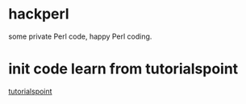 # hackperl
some private Perl code, happy Perl coding.


# init code learn from tutorialspoint

[tutorialspoint](https://www.tutorialspoint.com/perl/index.htm)